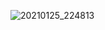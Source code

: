 ![20210125_224813](https://user-images.githubusercontent.com/54934681/105714622-ed23a480-5f5f-11eb-9ce9-81a2562a9c1a.png)
